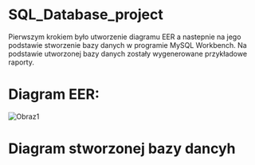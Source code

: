# SQL_Database_project
Pierwszym krokiem było utworzenie diagramu EER a nastepnie na jego podstawie stworzenie bazy danych w programie MySQL Workbench. Na podstawie utworzonej bazy danych zostały wygenerowane przykładowe raporty. 
# Diagram EER:
![Obraz1](https://user-images.githubusercontent.com/62251429/108982361-010d1400-768e-11eb-877f-c36b4a212ff1.png)
# Diagram stworzonej bazy dancyh 


